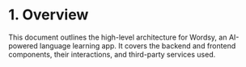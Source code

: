 # 1. Overview
This document outlines the high-level architecture for Wordsy, an AI-powered language learning app. It covers the backend and frontend components, their interactions, and third-party services used.

